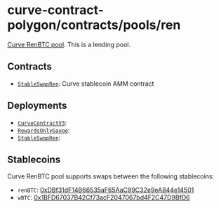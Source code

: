 # curve-contract-polygon/contracts/pools/ren

[Curve RenBTC pool](). This is a lending pool.

## Contracts

* [`StableSwapRen`](StableSwapRen.vy): Curve stablecoin AMM contract

## Deployments

* [`CurveContractV3`](../../tokens/CurveTokenV1.vy): []()
* [`RewardsOnlyGauge`](../../gauges/RewardsOnlyGauge.vy): []()
* [`StableSwapRen`](StableSwapRen.vy): []()

## Stablecoins

Curve RenBTC pool supports swaps between the following stablecoins:

* `renBTC`: [0xDBf31dF14B66535aF65AaC99C32e9eA844e14501](https://polygonscan.com/address/0xDBf31dF14B66535aF65AaC99C32e9eA844e14501)
* `wBTC`: [0x1BFD67037B42Cf73acF2047067bd4F2C47D9BfD6](https://polygonscan.com/address/0x1BFD67037B42Cf73acF2047067bd4F2C47D9BfD6)